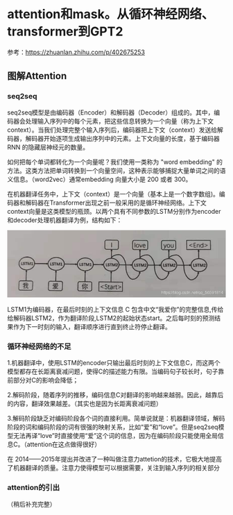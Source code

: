 # attention和mask。从循环神经网络、transformer到GPT2
参考：https://zhuanlan.zhihu.com/p/402675253


##  图解Attention

### seq2seq

seq2seq模型是由编码器（Encoder）和解码器（Decoder）组成的。其中，编码器会处理输入序列中的每个元素，把这些信息转换为一个向量（称为上下文context）。当我们处理完整个输入序列后，编码器把上下文（context）发送给解码器，解码器开始逐项生成输出序列中的元素。上下文向量的长度，基于编码器 RNN 的隐藏层神经元的数量。

如何把每个单词都转化为一个向量呢？我们使用一类称为 "word embedding" 的方法。这类方法把单词转换到一个向量空间，这种表示能够捕捉大量单词之间的语义信息。（word2vec）通常embedding 向量大小是 200 或者 300。

在机器翻译任务中，上下文（context）是一个向量（基本上是一个数字数组)。编码器和解码器在Transformer出现之前一般采用的是循环神经网络。上下文context向量是这类模型的瓶颈。以两个具有不同参数的LSTM分别作为encoder和decoder处理机器翻译为例，结构如下：

![](Images/5.webp)

LSTM1为编码器，在最后时刻的上下文信息 C 包含中文“我爱你”的完整信息,传给给解码器LSTM2，作为翻译阶段,LSTM2的起始状态start。之后每时刻的预测结果作为下一时刻的输入，翻译顺序进行直到终止符停止翻译。


### 循环神经网络的不足

1.机器翻译中，使用LSTM的encoder只输出最后时刻的上下文信息C，而这两个模型都存在长距离衰减问题，使得C的描述能力有限。当编码句子较长时，句子靠前部分对C的影响会降低；

2.解码阶段，随着序列的推移，编码信息C对翻译的影响越来越弱。因此，越靠后的内容，翻译效果越差。（其实也是因为长距离衰减问题）

3.解码阶段缺乏对编码阶段各个词的直接利用。简单说就是：机器翻译领域，解码阶段的词和编码阶段的词有很强的映射关系，比如“爱”和“love”。但是seq2seq模型无法再译“love”时直接使用“爱”这个词的信息，因为在编码阶段只能使用全局信息C。（attention在这点做得很好）

在 2014——2015年提出并改进了一种叫做注意力attetion的技术，它极大地提高了机器翻译的质量。注意力使得模型可以根据需要，关注到输入序列的相关部分


### attention的引出

（稍后补充完整）

